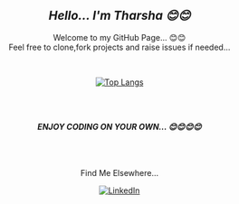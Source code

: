 <div align="center">
<h2><b><i> Hello...  I'm Tharsha 😊😊 </i></b></h2>
</div>

<div align="center">

Welcome to my GitHub Page... 😊😊 <br>
Feel free to clone,fork projects and raise issues if needed... <br>
  
<br>
  
[![Top Langs](https://github-readme-stats.vercel.app/api/top-langs/?username=Tharsha-Sivapalarajah&layout=compact&title_color=7A7ADB&icon_color=2234AE&text_color=D3D3D3&bg_color=0,000000,130F40)](https://github.com/Tharsha-Sivapalarajah/github-readme-stats)
  
<br>
<br>

  <i><b> ENJOY CODING ON YOUR OWN... 😊😊😊😊 </b></i>
<br>
<br>
<br>
<br>
</div>

<div align="center">
  <p> Find Me Elsewhere... </p>
  <a href="https://www.linkedin.com/in/tharshasivapalarajah/" target="_blank"><img src="https://img.shields.io/badge/LinkedIn-%230077B5.svg?&style=flat-square&logo=linkedin&logoColor=white" alt="LinkedIn"></a>
</div>
